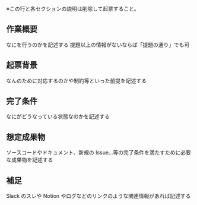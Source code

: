 ※この行と各セクションの説明は削除して起票すること。

## 作業概要

なにを行うのかを記述する
提題以上の情報がないならば「提題の通り」でも可

## 起票背景

なんのために対応するのかや制約等といった前提を記述する

## 完了条件

なにがどうなっている状態なのかを記述する

## 想定成果物

ソースコードやドキュメント、新規の Issue...等の完了条件を満たすために必要な成果物を記述する

## 補足

Slack のスレや Notion やログなどのリンクのような関連情報があれば記述する
